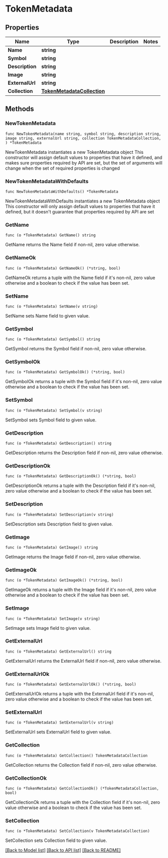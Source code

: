# TokenMetadata

## Properties

Name | Type | Description | Notes
------------ | ------------- | ------------- | -------------
**Name** | **string** |  | 
**Symbol** | **string** |  | 
**Description** | **string** |  | 
**Image** | **string** |  | 
**ExternalUrl** | **string** |  | 
**Collection** | [**TokenMetadataCollection**](TokenMetadataCollection.md) |  | 

## Methods

### NewTokenMetadata

`func NewTokenMetadata(name string, symbol string, description string, image string, externalUrl string, collection TokenMetadataCollection, ) *TokenMetadata`

NewTokenMetadata instantiates a new TokenMetadata object
This constructor will assign default values to properties that have it defined,
and makes sure properties required by API are set, but the set of arguments
will change when the set of required properties is changed

### NewTokenMetadataWithDefaults

`func NewTokenMetadataWithDefaults() *TokenMetadata`

NewTokenMetadataWithDefaults instantiates a new TokenMetadata object
This constructor will only assign default values to properties that have it defined,
but it doesn't guarantee that properties required by API are set

### GetName

`func (o *TokenMetadata) GetName() string`

GetName returns the Name field if non-nil, zero value otherwise.

### GetNameOk

`func (o *TokenMetadata) GetNameOk() (*string, bool)`

GetNameOk returns a tuple with the Name field if it's non-nil, zero value otherwise
and a boolean to check if the value has been set.

### SetName

`func (o *TokenMetadata) SetName(v string)`

SetName sets Name field to given value.


### GetSymbol

`func (o *TokenMetadata) GetSymbol() string`

GetSymbol returns the Symbol field if non-nil, zero value otherwise.

### GetSymbolOk

`func (o *TokenMetadata) GetSymbolOk() (*string, bool)`

GetSymbolOk returns a tuple with the Symbol field if it's non-nil, zero value otherwise
and a boolean to check if the value has been set.

### SetSymbol

`func (o *TokenMetadata) SetSymbol(v string)`

SetSymbol sets Symbol field to given value.


### GetDescription

`func (o *TokenMetadata) GetDescription() string`

GetDescription returns the Description field if non-nil, zero value otherwise.

### GetDescriptionOk

`func (o *TokenMetadata) GetDescriptionOk() (*string, bool)`

GetDescriptionOk returns a tuple with the Description field if it's non-nil, zero value otherwise
and a boolean to check if the value has been set.

### SetDescription

`func (o *TokenMetadata) SetDescription(v string)`

SetDescription sets Description field to given value.


### GetImage

`func (o *TokenMetadata) GetImage() string`

GetImage returns the Image field if non-nil, zero value otherwise.

### GetImageOk

`func (o *TokenMetadata) GetImageOk() (*string, bool)`

GetImageOk returns a tuple with the Image field if it's non-nil, zero value otherwise
and a boolean to check if the value has been set.

### SetImage

`func (o *TokenMetadata) SetImage(v string)`

SetImage sets Image field to given value.


### GetExternalUrl

`func (o *TokenMetadata) GetExternalUrl() string`

GetExternalUrl returns the ExternalUrl field if non-nil, zero value otherwise.

### GetExternalUrlOk

`func (o *TokenMetadata) GetExternalUrlOk() (*string, bool)`

GetExternalUrlOk returns a tuple with the ExternalUrl field if it's non-nil, zero value otherwise
and a boolean to check if the value has been set.

### SetExternalUrl

`func (o *TokenMetadata) SetExternalUrl(v string)`

SetExternalUrl sets ExternalUrl field to given value.


### GetCollection

`func (o *TokenMetadata) GetCollection() TokenMetadataCollection`

GetCollection returns the Collection field if non-nil, zero value otherwise.

### GetCollectionOk

`func (o *TokenMetadata) GetCollectionOk() (*TokenMetadataCollection, bool)`

GetCollectionOk returns a tuple with the Collection field if it's non-nil, zero value otherwise
and a boolean to check if the value has been set.

### SetCollection

`func (o *TokenMetadata) SetCollection(v TokenMetadataCollection)`

SetCollection sets Collection field to given value.



[[Back to Model list]](../README.md#documentation-for-models) [[Back to API list]](../README.md#documentation-for-api-endpoints) [[Back to README]](../README.md)


